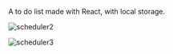 A to do list made with React, with local storage.


![scheduler2](https://user-images.githubusercontent.com/81442452/115935131-6f056a00-a48a-11eb-8cf0-740ec603a682.jpg)

![scheduler3](https://user-images.githubusercontent.com/81442452/115935133-70369700-a48a-11eb-879c-c415804e64a4.jpg)
